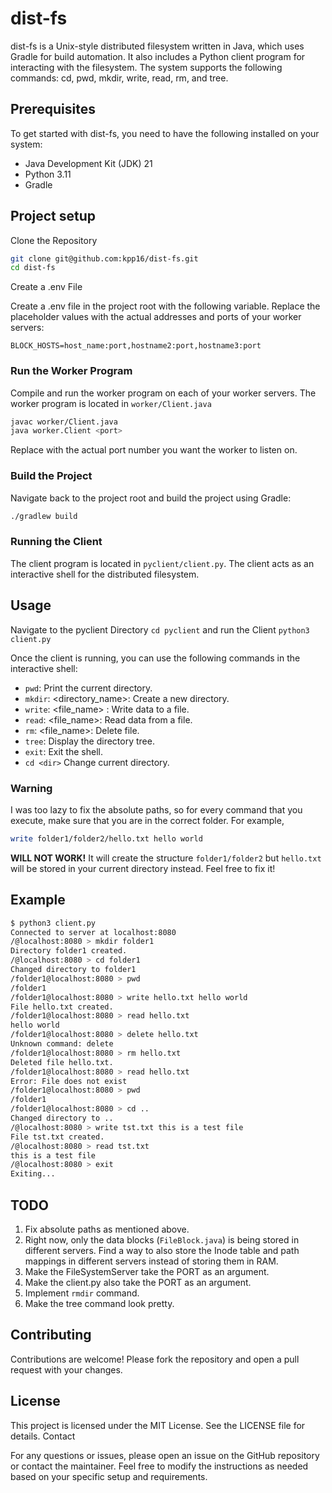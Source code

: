 # dist-fs

dist-fs is a Unix-style distributed filesystem written in Java, which uses Gradle for build automation. It also includes a Python client program for interacting with the filesystem. The system supports the following commands: cd, pwd, mkdir, write, read, rm, and tree.


## Prerequisites

To get started with dist-fs, you need to have the following installed on your system:

* Java Development Kit (JDK) 21
* Python 3.11
* Gradle

## Project setup

Clone the Repository
```sh
git clone git@github.com:kpp16/dist-fs.git
cd dist-fs
```

Create a .env File

Create a .env file in the project root with the following variable. Replace the placeholder values with the actual addresses and ports of your worker servers:

```
BLOCK_HOSTS=host_name:port,hostname2:port,hostname3:port
```

### Run the Worker Program

Compile and run the worker program on each of your worker servers. The worker program is located in `worker/Client.java`

```sh
javac worker/Client.java
java worker.Client <port>
```

Replace <port> with the actual port number you want the worker to listen on.

### Build the Project

Navigate back to the project root and build the project using Gradle:
```sh
./gradlew build
```

### Running the Client

The client program is located in `pyclient/client.py`. The client acts as an interactive shell for the distributed filesystem.


## Usage

Navigate to the pyclient Directory `cd pyclient` and run the Client  `python3 client.py`


Once the client is running, you can use the following commands in the interactive shell:
    
* `pwd`: Print the current directory.
* `mkdir`: <directory_name>: Create a new directory.
* `write`: <file_name> <data>: Write data to a file.
* `read`: <file_name>: Read data from a file.
* `rm`: <file_name>: Delete file.
* `tree`: Display the directory tree.
* `exit`: Exit the shell.
* `cd <dir>` Change current directory.

### Warning
I was too lazy to fix the absolute paths, so for every command that you execute, make sure that you are in the correct folder. For example,
```sh
write folder1/folder2/hello.txt hello world
```
**WILL NOT WORK!** It will create the structure `folder1/folder2` but `hello.txt` will be stored in your current directory instead. Feel free to fix it!  


## Example
```sh
$ python3 client.py
Connected to server at localhost:8080
/@localhost:8080 > mkdir folder1
Directory folder1 created.
/@localhost:8080 > cd folder1
Changed directory to folder1
/folder1@localhost:8080 > pwd
/folder1
/folder1@localhost:8080 > write hello.txt hello world
File hello.txt created.
/folder1@localhost:8080 > read hello.txt
hello world
/folder1@localhost:8080 > delete hello.txt
Unknown command: delete
/folder1@localhost:8080 > rm hello.txt
Deleted file hello.txt.
/folder1@localhost:8080 > read hello.txt
Error: File does not exist
/folder1@localhost:8080 > pwd
/folder1
/folder1@localhost:8080 > cd ..
Changed directory to ..
/@localhost:8080 > write tst.txt this is a test file
File tst.txt created.
/@localhost:8080 > read tst.txt
this is a test file
/@localhost:8080 > exit
Exiting...
```

## TODO

1. Fix absolute paths as mentioned above.
2. Right now, only the data blocks (`FileBlock.java`) is being stored in different servers. Find a way to also store the Inode table and path mappings in different servers instead of storing them in RAM.
3. Make the FileSystemServer take the PORT as an argument.
4. Make the client.py also take the PORT as an argument. 
5. Implement `rmdir` command.
6. Make the tree command look pretty.

## Contributing
Contributions are welcome! Please fork the repository and open a pull request with your changes.

## License
This project is licensed under the MIT License. See the LICENSE file for details.
Contact

For any questions or issues, please open an issue on the GitHub repository or contact the maintainer.
Feel free to modify the instructions as needed based on your specific setup and requirements.

